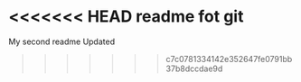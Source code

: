 <<<<<<< HEAD
 readme fot git 
=======
 My second readme Updated
>>>>>>> c7c0781334142e352647fe0791bb37b8dccdae9d
